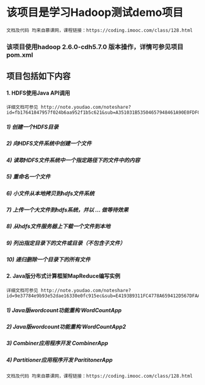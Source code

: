 <h1>该项目是学习Hadoop测试demo项目</h1>

    文档及代码 均来自慕课网，课程链接：https://coding.imooc.com/class/128.html

<h3>该项目使用hadoop 2.6.0-cdh5.7.0 版本操作，详情可参见项目pom.xml</h3>

<h2>项目包括如下内容</h2>

<h4> 1. HDFS使用Java API调用</h4>

    详细文档可参见 http://note.youdao.com/noteshare?id=fb17641847957f024b6aa952f1b5c621&sub=A351031B53504657948461A90E0FDFC3

<h5> 1) 创建一个HDFS目录 </h5>
<h5> 2) 向HDFS文件系统中创建一个文件 </h5>
<h5> 4) 读取HDFS文件系统中一个指定路径下的文件中的内容 </h5>
<h5> 5) 重命名一个文件 </h5>
<h5> 6) 小文件从本地拷贝到hdfs文件系统 </h5>
<h5> 7) 上传一个大文件到hdfs系统，并以 ... 做等待效果 </h5>
<h5> 8) 从hdfs文件服务器上下载一个文件到本地 </h5>
<h5> 9) 列出指定目录下的文件或目录（不包含子文件） </h5>
<h5> 10) 递归删除一个目录下的所有文件 </h5>

<h4> 2. Java版分布式计算框架MapReduce编写实例</h4>
    
    详细文档可参见 http://note.youdao.com/noteshare?id=9e37784e9b93e52dae16330e0fc915ec&sub=E4193B9311FC4778A659412D567DFAA8
        
<h5> 1) Java版wordcount功能重构 WordCountApp</h5>
<h5> 2) Java版wordcount功能重构 WordCountApp2</h5>
<h5> 3) Combiner应用程序开发 CombinerApp</h5>
<h5> 4) Partitioner应用程序开发 ParititonerApp</h5>

    文档及代码 均来自慕课网，课程链接：https://coding.imooc.com/class/128.html


